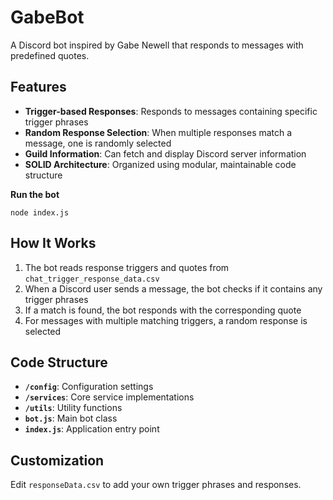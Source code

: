 # GabeBot

A Discord bot inspired by Gabe Newell that responds to messages with predefined quotes.

## Features

- **Trigger-based Responses**: Responds to messages containing specific trigger phrases
- **Random Response Selection**: When multiple responses match a message, one is randomly selected
- **Guild Information**: Can fetch and display Discord server information
- **SOLID Architecture**: Organized using modular, maintainable code structure

**Run the bot**
   ```
   node index.js
   ```

## How It Works

1. The bot reads response triggers and quotes from `chat_trigger_response_data.csv`
2. When a Discord user sends a message, the bot checks if it contains any trigger phrases
3. If a match is found, the bot responds with the corresponding quote
4. For messages with multiple matching triggers, a random response is selected

## Code Structure

- **`/config`**: Configuration settings
- **`/services`**: Core service implementations
- **`/utils`**: Utility functions
- **`bot.js`**: Main bot class
- **`index.js`**: Application entry point

## Customization

Edit `responseData.csv` to add your own trigger phrases and responses.

